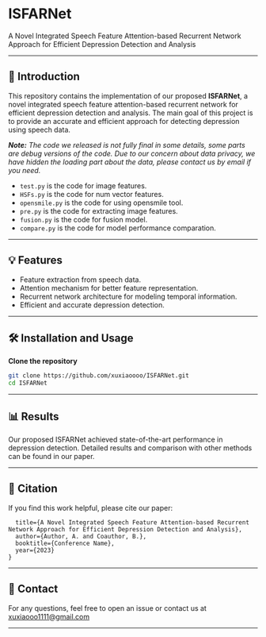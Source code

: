 # ISFARNet
A Novel Integrated Speech Feature Attention-based Recurrent Network Approach for Efficient Depression Detection and Analysis

---

## 📌 Introduction

This repository contains the implementation of our proposed **ISFARNet**, a novel integrated speech feature attention-based recurrent network for efficient depression detection and analysis. The main goal of this project is to provide an accurate and efficient approach for detecting depression using speech data.

_**Note:** The code we released is not fully final in some details, some parts are debug versions of the code. Due to our concern about data privacy, we have hidden the loading part about the data, please contact us by email if you need._

- `test.py` is the code for image features.
- `HSFs.py` is the code for num vector features.
- `opensmile.py` is the code for using opensmile tool.
- `pre.py` is the code for extracting image features.
- `fusion.py` is the code for fusion model.
- `compare.py` is the code for model performance comparation.

---

## 💡 Features
- Feature extraction from speech data.
- Attention mechanism for better feature representation.
- Recurrent network architecture for modeling temporal information.
- Efficient and accurate depression detection.

---

## 🛠️ Installation and Usage
**Clone the repository**
```bash
git clone https://github.com/xuxiaoooo/ISFARNet.git
cd ISFARNet
```
---

## 📊 Results

Our proposed ISFARNet achieved state-of-the-art performance in depression detection. Detailed results and comparison with other methods can be found in our paper.

---

## 📄 Citation

If you find this work helpful, please cite our paper:
```@inproceedings{author2023isfarnet,
  title={A Novel Integrated Speech Feature Attention-based Recurrent Network Approach for Efficient Depression Detection and Analysis},
  author={Author, A. and Coauthor, B.},
  booktitle={Conference Name},
  year={2023}
}
```

---

## 📧 Contact

For any questions, feel free to open an issue or contact us at xuxiaooo1111@gmail.com

---
